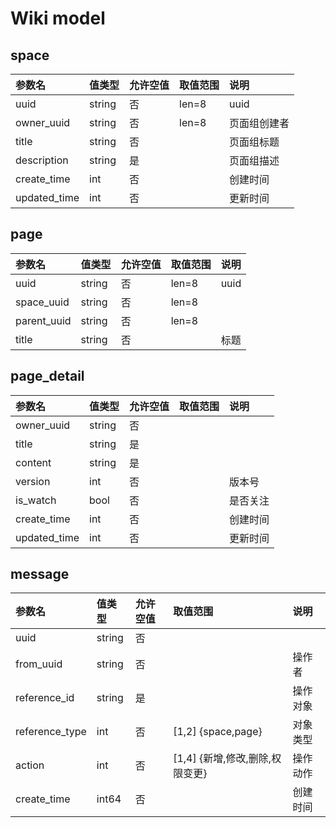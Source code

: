 # Wiki model

## space

|参数名|值类型|允许空值|取值范围|说明|
|:---|:---|:---|:---|:---|
|uuid|string|否|len=8|uuid|
|owner_uuid|string|否|len=8|页面组创建者|
|title|string|否||页面组标题|
|description|string|是||页面组描述|
|create_time|int|否||创建时间|
|updated_time|int|否||更新时间|

## page

参数名|值类型|允许空值|取值范围|说明
:---|:---|:---|:---|:---
uuid|string|否|len=8|uuid
space_uuid|string|否|len=8|
parent_uuid|string|否|len=8|
title|string|否||标题

## page_detail

参数名|值类型|允许空值|取值范围|说明
:---|:---|:---|:---|:---
owner_uuid|string|否||
title|string|是||
content|string|是||
version|int|否||版本号
is_watch|bool|否||是否关注
create_time|int|否||创建时间
updated_time|int|否||更新时间

## message

参数名|值类型|允许空值|取值范围|说明
:---|:---|:---|:---|:---
uuid|string|否||
from_uuid|string|否||操作者
reference_id|string|是||操作对象
reference_type|int|否|[1,2] {space,page}|对象类型
action|int|否|[1,4] {新增,修改,删除,权限变更}|操作动作
create_time|int64|否||创建时间

